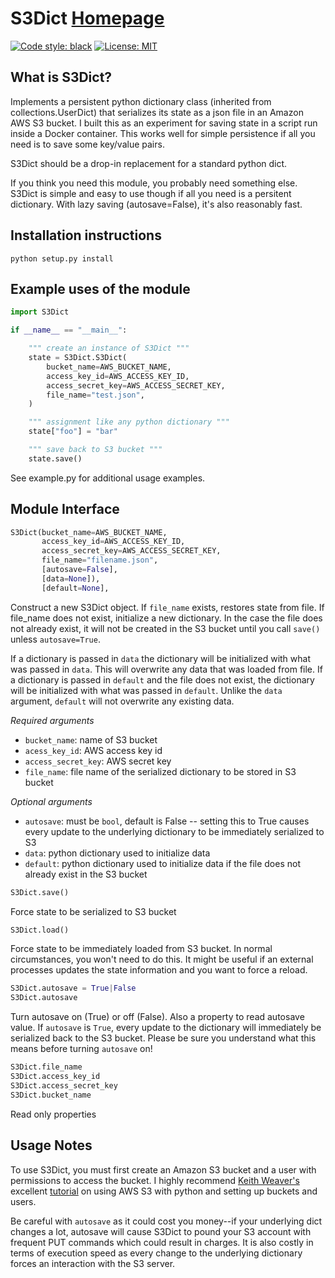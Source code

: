 S3Dict [Homepage](https://github.com/RhetTbull/s3dict)
========

[![Code style: black](https://img.shields.io/badge/code%20style-black-000000.svg)](https://github.com/python/black)
[![License: MIT](https://img.shields.io/badge/License-MIT-yellow.svg)](https://opensource.org/licenses/MIT)


What is S3Dict?
-----------------

Implements a persistent python dictionary class (inherited from collections.UserDict) that serializes its state as a json file in an Amazon AWS S3 bucket.  I built this as an experiment for saving state in a script run inside a Docker container.  This works well for simple persistence if all you need is to save some key/value pairs.   

S3Dict should be a drop-in replacement for a standard python dict.

If you think you need this module, you probably need something else. S3Dict is simple and easy to use though if all you need is a persitent dictionary. With lazy saving (autosave=False), it's also reasonably fast.


Installation instructions
-------------------------

	python setup.py install


Example uses of the module
--------------------------

```python
import S3Dict

if __name__ == "__main__":

    """ create an instance of S3Dict """
    state = S3Dict.S3Dict(
        bucket_name=AWS_BUCKET_NAME,
        access_key_id=AWS_ACCESS_KEY_ID,
        access_secret_key=AWS_ACCESS_SECRET_KEY,
        file_name="test.json",
    )

    """ assignment like any python dictionary """
    state["foo"] = "bar"

    """ save back to S3 bucket """
    state.save()

```

See example.py for additional usage examples.

Module Interface
----------------
```python
S3Dict(bucket_name=AWS_BUCKET_NAME,
       access_key_id=AWS_ACCESS_KEY_ID,
       access_secret_key=AWS_ACCESS_SECRET_KEY,
       file_name="filename.json",
       [autosave=False],
       [data=None]),
       [default=None],
```

Construct a new S3Dict object.  If `file_name` exists, restores state from file.  If file_name does not exist, initialize a new dictionary.  In the case the file does not already exist, it will not be created in the S3 bucket until you call `save()` unless `autosave=True`.    

If a dictionary is passed in `data` the dictionary will be initialized with what was passed in `data`.  This will overwrite any data that was loaded from file. If a dictionary is passed in `default` and the file does not exist, the dictionary will be initialized with what was passed in `default`.  Unlike the `data` argument, `default` will not overwrite any existing data.
    
*Required arguments*
   - `bucket_name`: name of S3 bucket
   - `acess_key_id`: AWS access key id
   - `access_secret_key`: AWS secret key
   - `file_name`: file name of the serialized dictionary to be stored in S3 bucket
    
*Optional arguments*
   - `autosave`: must be `bool`, default is False -- setting this to True causes every update to the underlying dictionary to be immediately serialized to S3
   - `data`: python dictionary used to initialize data
   - `default`: python dictionary used to initialize data if the file does not already exist in the S3 bucket

```python
S3Dict.save()
```

Force state to be serialized to S3 bucket

```python
S3Dict.load()
```

Force state to be immediately loaded from S3 bucket.  In normal circumstances, you won't need to do this.  It might be useful if an external processes updates the state information and you want to force a reload. 

```python
S3Dict.autosave = True|False
S3Dict.autosave
```

Turn autosave on (True) or off (False). Also a property to read autosave value.  If `autosave` is `True`, every update to the dictionary will immediately be serialized back to the S3 bucket.  Please be sure you understand what this means before turning `autosave` on!

```python
S3Dict.file_name
S3Dict.access_key_id
S3Dict.access_secret_key
S3Dict.bucket_name
```

Read only properties


Usage Notes
-----------

To use S3Dict, you must first create an Amazon S3 bucket and a user with permissions to access the bucket.
I highly recommend [Keith Weaver's](https://github.com/keithweaver) excellent [tutorial](https://github.com/keithweaver/python-aws-s3) on using AWS S3 with python and setting up buckets and users.

Be careful with ```autosave``` as it could cost you money--if your underlying dict changes a lot, autosave will cause S3Dict to pound your S3 account with frequent PUT commands which could result in charges.  It is also costly in terms of execution speed as every change to the underlying dictionary forces an interaction with the S3 server.


